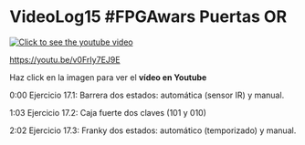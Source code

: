 # VideoLog15 #FPGAwars Puertas OR

[![Click to see the youtube video](https://img.youtube.com/vi/v0FrIy7EJ9E/0.jpg)](https://youtu.be/v0FrIy7EJ9E)

https://youtu.be/v0FrIy7EJ9E

Haz click en la imagen para ver el **vídeo en Youtube**

0:00 Ejercicio 17.1: Barrera dos estados: automática (sensor IR) y manual.

1:03 Ejercicio 17.2: Caja fuerte dos claves (101 y 010)

2:02 Ejercicio 17.3: Franky dos estados:  automático (temporizado) y manual.
